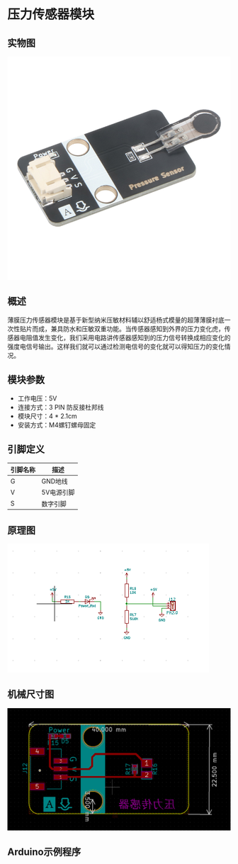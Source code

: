 # 压力传感器模块

## 实物图

![实物图](pressure_sensor/pressure_sensor_module.jpg)

## 概述

薄膜压力传感器模块是基于新型纳米压敏材料辅以舒适杨式模量的超薄薄膜衬底一次性贴片而成，兼具防水和压敏双重功能。当传感器感知到外界的压力变化虎，传感器电阻值发生变化，我们采用电路讲传感器感知到的压力信号转换成相应变化的强度电信号输出。这样我们就可以通过检测电信号的变化就可以得知压力的变化情况。

## 模块参数

- 工作电压：5V
- 连接方式：3 PIN 防反接杜邦线
- 模块尺寸：4 * 2.1cm
- 安装方式：M4螺钉螺母固定

## 引脚定义

| 引脚名称 | 描述       |
| -------- | ---------- |
| G        | GND地线    |
| V        | 5V电源引脚 |
| S        | 数字引脚   |

## 原理图

![原理图](pressure_sensor/pressure_sensor_module_schematic.png)

## 机械尺寸图

![机械尺寸图](pressure_sensor/pressure_sensor_module_assembly.png)

## Arduino示例程序

```c++
```

